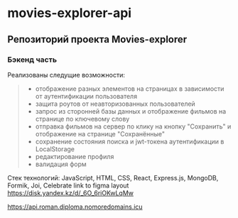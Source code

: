# movies-explorer-api
## Репозиторий проекта **Movies-explorer**

### Бэкенд часть 

Реализованы следущие возможности:

> - отображение разных элементов на страницах в зависимости от аутентификации пользователя
> - защита роутов от неавторизованных пользователей
> - запрос из сторонней базы данных и отображение фильмов на странице по ключевому слову
> - отправка фильмов на сервер по клику на кнопку "Сохранить" и отображение на странице "Сохранённые"
> - сохранение состояния поиска и jwt-токена аутентификации в LocalStorage
> - редактирование профиля
> - валидация форм

Стек технологий: JavaScript, HTML, CSS, React, Express.js, MongoDB, Formik, Joi, Celebrate
link to figma layout
https://disk.yandex.kz/d/_6O_6riOKwLqMw

https://api.roman.diploma.nomoredomains.icu
